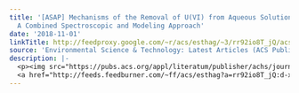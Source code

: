 ```yaml
---
title: '[ASAP] Mechanisms of the Removal of U(VI) from Aqueous Solution Using Biochar:
  A Combined Spectroscopic and Modeling Approach'
date: '2018-11-01'
linkTitle: http://feedproxy.google.com/~r/acs/esthag/~3/rr92io8T_jQ/acs.est.8b01715
source: 'Environmental Science & Technology: Latest Articles (ACS Publications)'
description: |-
  <p><img src="https://pubs.acs.org/appl/literatum/publisher/achs/journals/content/esthag/0/esthag.ahead-of-print/acs.est.8b01715/20181101/images/medium/es-2018-01715x_0007.gif" alt="TOC Graphic"/></p><div><cite>Environmental Science & Technology</cite></div><div>DOI: 10.1021/acs.est.8b01715</div><div class="feedflare">
  <a href="http://feeds.feedburner.com/~ff/acs/esthag?a=rr92io8T_jQ:d-xIvRnRO8I:yIl2AUoC8zA"><img src="http://feeds.feedburner.com/~ff/acs/esthag?d=yIl2AUoC8zA" border="0"></img></a>
---
```

